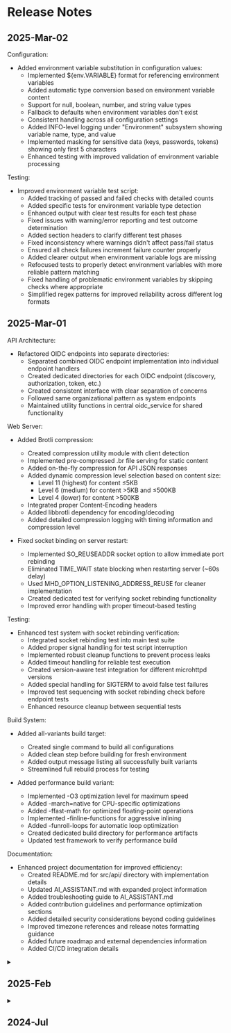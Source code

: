 # Release Notes

<!--
EDITING GUIDELINES (not visible when rendered):
- Keep entries concise and factual
- Focus on WHAT changed, not WHY it's good
- Avoid adjectives like "comprehensive", "robust", "significant"
- Eliminate unnecessary justifications
- Use fewer words where possible
- Stick to listing actual changes, not opinions about them
- This is a technical record, not marketing material
- Use collapsible sections by month (except for the most recent month)
  - Wrap older months in <details><summary>YYYY-MMM</summary> and </details> tags
  - Keep the current/most recent month expanded
  - This creates a more compact view while maintaining all history
- Maintain consistent structure for all entries:
  - Start with a topic heading (e.g., "WebSocket Server:", "Testing:")
  - Follow with bullet points for specific changes related to that topic
  - Group related changes under the same topic
- When adding to an existing date section:
  - Consolidate entries by topic rather than repeating headers
  - Reflow content to keep all related items together
  - Example: Keep all "Documentation:" entries together, all "API:" entries together, etc.
  - Avoid patterns like "Documentation:"/items, "API:"/items, "Documentation:"/more items
-->

## 2025-Mar-02

Configuration:

- Added environment variable substitution in configuration values:
  - Implemented ${env.VARIABLE} format for referencing environment variables
  - Added automatic type conversion based on environment variable content
  - Support for null, boolean, number, and string value types
  - Fallback to defaults when environment variables don't exist
  - Consistent handling across all configuration settings
  - Added INFO-level logging under "Environment" subsystem showing variable name, type, and value
  - Implemented masking for sensitive data (keys, passwords, tokens) showing only first 5 characters
  - Enhanced testing with improved validation of environment variable processing

Testing:

- Improved environment variable test script:
  - Added tracking of passed and failed checks with detailed counts
  - Added specific tests for environment variable type detection
  - Enhanced output with clear test results for each test phase
  - Fixed issues with warning/error reporting and test outcome determination
  - Added section headers to clarify different test phases
  - Fixed inconsistency where warnings didn't affect pass/fail status
  - Ensured all check failures increment failure counter properly
  - Added clearer output when environment variable logs are missing
  - Refocused tests to properly detect environment variables with more reliable pattern matching
  - Fixed handling of problematic environment variables by skipping checks where appropriate
  - Simplified regex patterns for improved reliability across different log formats

## 2025-Mar-01

API Architecture:

- Refactored OIDC endpoints into separate directories:
  - Separated combined OIDC endpoint implementation into individual endpoint handlers
  - Created dedicated directories for each OIDC endpoint (discovery, authorization, token, etc.)
  - Created consistent interface with clear separation of concerns
  - Followed same organizational pattern as system endpoints
  - Maintained utility functions in central oidc_service for shared functionality

Web Server:

- Added Brotli compression:
  - Created compression utility module with client detection
  - Implemented pre-compressed .br file serving for static content
  - Added on-the-fly compression for API JSON responses
  - Added dynamic compression level selection based on content size:
    - Level 11 (highest) for content ≤5KB
    - Level 6 (medium) for content >5KB and ≤500KB
    - Level 4 (lower) for content >500KB
  - Integrated proper Content-Encoding headers
  - Added libbrotli dependency for encoding/decoding
  - Added detailed compression logging with timing information and compression level

- Fixed socket binding on server restart:
  - Implemented SO_REUSEADDR socket option to allow immediate port rebinding
  - Eliminated TIME_WAIT state blocking when restarting server (~60s delay)
  - Used MHD_OPTION_LISTENING_ADDRESS_REUSE for cleaner implementation
  - Created dedicated test for verifying socket rebinding functionality
  - Improved error handling with proper timeout-based testing

Testing:

- Enhanced test system with socket rebinding verification:
  - Integrated socket rebinding test into main test suite
  - Added proper signal handling for test script interruption
  - Implemented robust cleanup functions to prevent process leaks
  - Added timeout handling for reliable test execution
  - Created version-aware test integration for different microhttpd versions
  - Added special handling for SIGTERM to avoid false test failures
  - Improved test sequencing with socket rebinding check before endpoint tests
  - Enhanced resource cleanup between sequential tests

Build System:

- Added all-variants build target:
  - Created single command to build all configurations
  - Added clean step before building for fresh environment
  - Added output message listing all successfully built variants
  - Streamlined full rebuild process for testing

- Added performance build variant:
  - Implemented -O3 optimization level for maximum speed
  - Added -march=native for CPU-specific optimizations
  - Added -ffast-math for optimized floating-point operations
  - Implemented -finline-functions for aggressive inlining
  - Added -funroll-loops for automatic loop optimization
  - Created dedicated build directory for performance artifacts
  - Updated test framework to verify performance build

Documentation:

- Enhanced project documentation for improved efficiency:
  - Created README.md for src/api/ directory with implementation details
  - Updated AI_ASSISTANT.md with expanded project information
  - Added troubleshooting guide to AI_ASSISTANT.md
  - Added contribution guidelines and performance optimization sections
  - Added detailed security considerations beyond coding guidelines
  - Improved timezone references and release notes formatting guidance
  - Added future roadmap and external dependencies information
  - Added CI/CD integration details

<details>
<summary><h2>2025-Feb</h2></summary>

## 2025-Feb-28

Build System:

- Added optimized release build variant:
  - Added -O2 -s flags for performance optimization and symbol removal
  - Added -DNDEBUG flag to disable assertions in production
  - Added -march=x86-64 -flto for platform optimization and link-time optimization
  - Added -fstack-protector for additional security
  - Added version definition with -DVERSION=\"1.0.0\"
  - Integrated upx compression for reduced binary size
  - Created dedicated build directory for release artifacts
  - Added comprehensive clean target for all build variants

- Enhanced versioning system:
  - Implemented git-based versioning scheme with auto-incrementing build numbers
  - Added MAJOR.MINOR.PATCH.BUILD format for consistent version identification
  - Derived BUILD number from git commit history (commit count + base offset)
  - Ensured version information is passed to all compilation steps
  - Modified startup logging to display version and release timestamp
  - Standardized version and release presentation in all logging

- Improved version management:
  - Fixed VERSION macro to support compile-time definition
  - Added #ifndef guard in configuration.h to prevent redefinition
  - Enabled version override via compiler flags
  - Maintained backward compatibility with default version

Testing:

- Enhanced test framework with release build support:
  - Modified test scripts to prioritize release build for all tests
  - Added release build as the first tested variant in compilation tests
  - Updated startup/shutdown tests to use release build when available
  - Updated system endpoint tests to prefer release build
  - Updated JSON error handling tests to use release build
  - Added automatic fallback to standard build when release not available
  - Preserved build variants between test stages for consistent testing
  - Improved test run reliability and binary availability

- Updated compilation test to fail when warnings are detected:
  - Modified test_compilation.sh to set EXIT_CODE=1 on warning detection
  - Ensures all builds, including debug build, must be warning-free
  - Maintains strict code quality standards across all build types

Code Quality:

- Improved string handling in WebSocket and utility modules:
  - Replaced unsafe strncpy usages with safer alternatives
  - Implemented explicit string truncation with proper null termination
  - Fixed format-truncation warnings in fixed-buffer string operations
  - Ensured all builds compile cleanly with Address Sanitizer enabled
  - Eliminated string handling warnings in all build types

- Improved test artifacts management:
  - Added automatic cleanup of log files before and after test runs
  - Removed stray log files from tests directory
  - Created consistent log handling across all test scripts
  - Enhanced test environment cleanliness

Configuration:

- Improved JSON error handling:
  - Added detailed JSON parsing error messages with line and column information
  - Added user-friendly error output to stderr for configuration syntax issues
  - Added graceful exit on JSON syntax errors to prevent segfaults
  - Enhanced error diagnostics to simplify troubleshooting

API Architecture:

- Restructured API modules with endpoint-specific directories:
  - Reorganized system API endpoints into dedicated subdirectories
  - Created consistent structure for all future endpoint implementations
  - Added isolated endpoint handlers with clear interfaces
  - Improved separation of concerns for API functionality

- Added new system/test diagnostic endpoint:
  - Added support for both GET and POST methods
  - Implemented JSON response with client IP address
  - Added JWT token parsing with claim extraction
  - Added proxy detection via X-Forwarded-For header
  - Added query parameter decoding into JSON array
  - Added POST data handling with URL decoding support
  - Created example endpoint for future development

Testing:

- Fixed system endpoint tests:
  - Improved form data handling in system/test endpoint
  - Fixed field extraction from form-encoded POST data
  - Enhanced POST request processing in test endpoint
  - Fixed shell script syntax error in test_system_endpoints.sh
  - Added variable initialization to ensure robust test execution
  - Updated test documentation to reflect improved capabilities

- Enhanced test artifact management:
  - Expanded .gitignore with comprehensive log file patterns
  - Added explicit exclusion for test-generated logs
  - Added exclusion patterns for response JSON files and HTML reports
  - Untracked previously tracked test files from version control
  - Improved repository hygiene by preventing test output commits

- Improved testing infrastructure:
  - Created dedicated API endpoint test configuration
  - Updated system endpoint tests to use proper configuration
  - Ensured all test logs remain in tests directory
  - Added configuration-specific log paths
  - Isolated test artifacts from production code

## 2025-Feb-27

Code Quality and Compilation:

- Fixed compilation issues across OIDC components:
  - Fixed function signature mismatches in oidc_tokens.c:
    - Updated token generation functions to use OIDCTokenClaims
    - Corrected return types for token validation functions
    - Added missing parameters to ensure header/implementation consistency
  - Removed duplicate OIDCConfig definition (now in configuration.h)
  - Resolved compiler warnings by adding proper (void) casts for unused parameters
  - Fixed unused variable in websocket_server.c
  - Ensured clean builds with strict compiler flags (-Wall -Wextra -pedantic)

- Fixed OIDC client examples:
  - Corrected malformed comment structure in client_credentials.c
  - Resolved compilation errors in Client Credentials flow example
  - Ensured clean build with strict compiler flags

## OIDC Service Architecture

- Implemented new client registry system:
  - Added oidc_clients.h and oidc_clients.c for client management
  - Created client validation and authentication methods
  - Added support for client credentials

- Added full OpenID Connect Identity Provider capabilities:
  - Core OIDC service with standard endpoints (authorization, token, userinfo)
  - JWT token handling with RSA key rotation and management
  - User identity and profile management
  - Support for multiple authentication flows (authorization code, client credentials)

- Configuration Framework:
  - Extended configuration system with OIDC-specific settings
  - Added sensible defaults for all OIDC options
  - Structured validation for security parameters

- API Endpoints:
  - Added standard OIDC endpoints to API structure
  - Implemented JWKS (JSON Web Key Set) endpoint
  - Added token introspection and revocation endpoints
  - Added client registration endpoint

- Client Examples:
  - Created comprehensive client integration examples for multiple languages
  - Implemented C client examples for three OAuth flows
  - Developed a JavaScript browser-based client example
  - Created a Makefile for easy compilation of C examples

## Testing

- Added compilation verification test:
  - Created test_compilation.sh script to verify clean builds
  - Tests all build variants (standard, debug, valgrind) of main project
  - Tests OIDC client examples compilation
  - Treats warnings as errors for strict quality enforcement
  - Integrated as first step in test workflow
  - Added failure detection to skip subsequent tests if compilation fails

## Documentation

- Added developer onboarding resources:
  - Created developer_onboarding.md with visual architecture diagrams
  - Added code navigation guide with component relationships
  - Created project glossary and implementation patterns
  - Added development workflow guidance

- Created AI assistant resources:
  - Added AI_ASSISTANT.md with machine-optimized project information
  - Structured project overview in YAML format for AI processing
  - Added HTML comment in README for AI discoverability

- Enhanced OIDC-specific documentation:
  - Created comprehensive OIDC architecture documentation
  - Added code examples for client integration
  - Added explanations of token structures and security considerations
  - Updated test documentation to reflect new capabilities

- Enhanced security documentation:
  - Added security coding standards for OIDC and authentication systems
  - Provided specific guidance for JWT and token handling
  - Added best practices for cryptographic operations
  - Created standards for secure input validation

## 2025-Feb-26

Testing System:

- Test cleanup automation:
  - Added automatic cleanup of old test results and diagnostics
  - Modified `run_tests.sh` to remove previous test data before each run
  - Created `.gitignore` file to exclude test artifacts from GitHub synchronization
  - Improved test execution efficiency

Shutdown Architecture:

- WebSocket Server:
  - Enhanced connection handling during shutdown
  - Added thread management with timeout-based cancellation
  - Implemented multi-phase context destruction
  - Extended error recovery with fallback mechanisms
  - Added resource leak prevention

- Core Shutdown:
  - Improved shutdown sequencing with proper dependency ordering
  - Enhanced thread monitoring and cleanup
  - Added detailed diagnostic information during shutdown
  - Implemented timeout-based waiting with fallback mechanisms
  - Improved service-specific cleanup procedures

- Documentation:
  - Fixed Markdown linting errors
  - Enhanced top-level README:
    - Replaced h3 tags with b tags to reduce spacing between collapsed sections
    - Renamed "Root Directory" to "Project Folder" for clarity
    - Added Tests section with links to testing scripts
    - Converted all file references to clickable links for improved navigation
    - Removed redundant location text for cleaner presentation
  - Added AI documentation:
    - Created AI Integration (docs/ai_integration.md) with features and implementation details
    - Created AI in Development (docs/development/ai_development.md) with development process information
    - Added section on AI-oriented commenting practices with examples
    - Updated main README and docs README with links to AI documentation
  - Added architecture documentation:
    - Created System Architecture (docs/reference/system_architecture.md) with high-level system overview
    - Created Print Queue Architecture (docs/reference/print_queue_architecture.md) with component details
    - Created WebSocket Server Architecture (docs/reference/websocket_architecture.md) with implementation specifics
    - Created Network Interface Architecture (docs/reference/network_architecture.md) with abstraction patterns
    - Updated main documentation README with Component Architecture section
    - Reorganized documentation for improved discoverability

## 2025-Feb-25

Testing System:

- Testing framework:
  - Configuration-driven test system with minimal and maximal configurations
  - Test scripts for startup/shutdown validation
  - Diagnostic tools for troubleshooting
  - Modular framework for test expansion

- Diagnostic tools for shutdown analysis:
  - Thread analyzer for stuck threads and deadlocks
  - Resource monitoring for memory, CPU, and thread usage
  - Logging and report generation
  - Automatic timeout handling

- Documentation:
  - Added testing documentation in docs/testing.md
  - Created tests/README.md with usage examples
  - Updated docs with shutdown diagnosis procedures

## 2025-Feb-24

WebSocket Server:

- Shutdown implementation:
  - Fixed race conditions between thread termination and context destruction
  - Two-phase pointer handling to prevent use-after-free
  - Extended timeouts with fallback mechanisms
  - Improved thread joining with synchronization
  - Error handling with logging

mDNS Server:

- Shutdown sequence:
  - Socket closure for all network interfaces
  - Thread coordination and exit verification
  - RFC-compliant service withdrawal ("goodbye" packets)
  - Resource cleanup with race condition prevention
  - Fixed memory and socket leaks

Documentation:

- Added Shutdown Architecture documentation
- Created mDNS Server implementation documentation
- Added WebSocket server shutdown documentation
- Updated main documentation index

## 2025-Feb-23

Core System:

- Refactored hydrogen module:
  - Reorganized header includes
  - Removed unused files
  - Updated web server print queue management

## 2025-Feb-22

Server Management:

- Server naming consistency:
  - Renamed mDNS references to mDNS Server
  - Updated documentation and configuration

WebSocket Server:

- Refactored initialization
- Updated configuration handling
- Removed deprecated example status code

Logging System:

- Added log level constants
- Standardized logging calls

## 2025-Feb-21

Queue System:

- Queue system readiness tracking
- Unified logging function
- Timing functions for server lifecycle
- Shutdown logging for thread status
- Configuration support for queue initialization
- Standardized percentage formatting

System Information:

- Added metrics to /api/system/info and WebSocket status:
  - Network interface details with IP addresses and traffic
  - Filesystem information with space usage
  - CPU usage per core and load averages
  - Memory and swap usage
  - Logged-in users

## 2025-Feb-20

WebSocket Server:

- Split implementation into modules:
  - Connection lifecycle
  - Authentication
  - Message processing
  - Event dispatching
  - Status reporting
- State management with WebSocketServerContext
- Updated initialization sequence and error handling
- Added port fallback mechanism
- Fixed session validation during vhost creation
- Thread safety with mutex protection
- Improved error reporting and logging

## 2025-Feb-19

System Status:

- Added server timing to /api/system/info endpoint:
  - `server_started` field with ISO-formatted UTC start time
  - `server_runtime` field with uptime in seconds
  - `server_runtime_formatted` field with human-readable uptime
- Updated API documentation with examples

Documentation:

- Added link to Print Queue Management documentation
- Moved release notes to dedicated file
- Updated System Dependencies section
- Improved documentation organization

## 2025-Feb-18

Network Infrastructure:

- IPv6 support for web and websocket servers:
  - Added EnableIPv6 configuration flags
  - Implemented dual-stack support in web server
  - Added IPv6 interface binding in websocket server
  - Consistent IPv6 configuration across network services

## 2025-Feb-17

Documentation and System Metrics:

- Added configuration and service documentation
- Updated thread and process memory reporting
- Added Bash script example
- Added File Descriptor information to info endpoint

## 2025-Feb-16

Code Quality and Configuration:

- Improved code comments
- Added IPv6Enable flag to JSON configuration for mDNS
- Standardized logging output format

## 2025-Feb-15

Documentation and Configuration:

- Added project documentation and status API endpoint example
- Synchronized API endpoint with WebSockets output
- Added server independence configuration:
  - JSON updated with Enabled flags for each server
  - Added PrintServer to JSON
  - Updated Startup/Shutdown functions to check for flags
  - Configured mDNS to advertise only enabled services

## 2025-Feb-14

API Development:

- Basic REST API implementation:
  - Added SystemService/Info Endpoint
  - Added logging API calls

## 2025-Feb-13

Code Maintenance:

- Updated code and comments in hydrogen.c
- Updated code and comments in Makefile

## 2025-Feb-12

Code Maintenance:

- Reduced logging detail, particularly for web sockets (lws)
- Improved shutdown process for web sockets
- Fixed file size and timestamp identification errors
- Moved startup and shutdown code to separate files

## 2025-Feb-08

Development Environment:

- Imported project into Visual Studio Code

</details>

<details>
<summary><h2>2024-Jul</h2></summary>

## 2024-Jul-18

WebSocket Server:

- Uses Authorization: Key abc in header
- Uses Protocol: hydrogen-protocol
- Implemented with libwebsockets

## 2024-Jul-15

System Improvements:

- mDNS code cleanup and updates:
  - Fixed log_this reliability issues
  - Fixed app_config memory issues
  - Improved shutdown code
- Added WebServer support for lithium content

## 2024-Jul-11

Network Infrastructure:

- mDNS and WebSockets groundwork:
  - Integrated code from nitrogen/nitro prototype

## 2024-Jul-08

Print Service:

- Implemented HTTP service for OrcaSlicer print requests:
  - Print job handling with /tmp storage using GUID filenames
  - JSON generation with filename mapping and beryllium-extracted data
  - PrintQueue integration for job management
  - /print/queue endpoint for queue inspection
  - Support for preview images embedded in G-code

</details>
